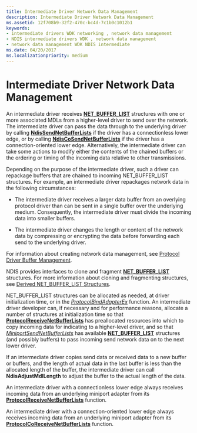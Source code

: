 ```yaml
---
title: Intermediate Driver Network Data Management
description: Intermediate Driver Network Data Management
ms.assetid: 12f708b9-32f2-470c-bc4d-7c1b0c1012b1
keywords:
- intermediate drivers WDK networking , network data management
- NDIS intermediate drivers WDK , network data management
- network data management WDK NDIS intermediate
ms.date: 04/20/2017
ms.localizationpriority: medium
---
```


# Intermediate Driver Network Data Management





An intermediate driver receives [**NET\_BUFFER\_LIST**](https://msdn.microsoft.com/library/windows/hardware/ff568388) structures with one or more associated MDLs from a higher-level driver to send over the network. The intermediate driver can pass the data through to the underlying driver by calling [**NdisSendNetBufferLists**](https://msdn.microsoft.com/library/windows/hardware/ff564535) if the driver has a connectionless lower edge, or by calling [**NdisCoSendNetBufferLists**](https://msdn.microsoft.com/library/windows/hardware/ff561728) if the driver has a connection-oriented lower edge. Alternatively, the intermediate driver can take some actions to modify either the contents of the chained buffers or the ordering or timing of the incoming data relative to other transmissions.

Depending on the purpose of the intermediate driver, such a driver can repackage buffers that are chained to incoming NET\_BUFFER\_LIST structures. For example, an intermediate driver repackages network data in the following circumstances:

-   The intermediate driver receives a larger data buffer from an overlying protocol driver than can be sent in a single buffer over the underlying medium. Consequently, the intermediate driver must divide the incoming data into smaller buffers.

-   The intermediate driver changes the length or content of the network data by compressing or encrypting the data before forwarding each send to the underlying driver.

For information about creating network data management, see [Protocol Driver Buffer Management](protocol-driver-buffer-management.md).

NDIS provides interfaces to clone and fragment [**NET\_BUFFER\_LIST**](https://msdn.microsoft.com/library/windows/hardware/ff568388) structures. For more information about cloning and fragmenting structures, see [Derived NET\_BUFFER\_LIST Structures](derived-net-buffer-list-structures.md).

NET\_BUFFER\_LIST structures can be allocated as needed, at driver initialization time, or in the [*ProtocolBindAdapterEx*](https://msdn.microsoft.com/library/windows/hardware/ff570220) function. An intermediate driver developer can, if necessary and for performance reasons, allocate a number of structures at initialization time so that [**ProtocolReceiveNetBufferLists**](https://msdn.microsoft.com/library/windows/hardware/ff570267) has preallocated resources into which to copy incoming data for indicating to a higher-level driver, and so that [*MiniportSendNetBufferLists*](https://msdn.microsoft.com/library/windows/hardware/ff559440) has available [**NET\_BUFFER\_LIST**](https://msdn.microsoft.com/library/windows/hardware/ff568388) structures (and possibly buffers) to pass incoming send network data on to the next lower driver.

If an intermediate driver copies send data or received data to a new buffer or buffers, and the length of actual data in the last buffer is less than the allocated length of the buffer, the intermediate driver can call **NdisAdjustMdlLength** to adjust the buffer to the actual length of the data.

An intermediate driver with a connectionless lower edge always receives incoming data from an underlying miniport adapter from its [**ProtocolReceiveNetBufferLists**](https://msdn.microsoft.com/library/windows/hardware/ff570267) function.

An intermediate driver with a connection-oriented lower edge always receives incoming data from an underlying miniport adapter from its [**ProtocolCoReceiveNetBufferLists**](https://msdn.microsoft.com/library/windows/hardware/ff570256) function.

 

 






